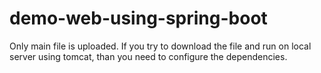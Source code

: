 # demo-web-using-spring-boot

Only main file is uploaded.
If you try to download the file and run on local server using tomcat, than you need to configure the dependencies.
